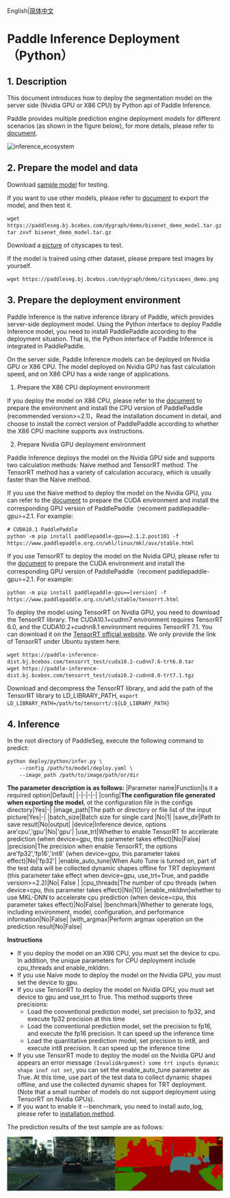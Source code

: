 English|[简体中文](python_inference_cn.md)
# Paddle Inference Deployment（Python）

## 1. Description

This document introduces how to deploy the segmentation model on the server side (Nvidia GPU or X86 CPU) by Python api of Paddle Inference.

Paddle provides multiple prediction engine deployment models for different scenarios (as shown in the figure below), for more details, please refer to [document](https://paddleinference.paddlepaddle.org.cn/product_introduction/summary.html).

![inference_ecosystem](https://user-images.githubusercontent.com/52520497/130720374-26947102-93ec-41e2-8207-38081dcc27aa.png)

## 2. Prepare the model and data

Download [sample model](https://paddleseg.bj.bcebos.com/dygraph/demo/bisenet_demo_model.tar.gz) for testing.

If you want to use other models, please refer to [document](../../model_export.md) to export the model, and then test it.

```shell
wget https://paddleseg.bj.bcebos.com/dygraph/demo/bisenet_demo_model.tar.gz
tar zxvf bisenet_demo_model.tar.gz
```

Download a [picture](https://paddleseg.bj.bcebos.com/dygraph/demo/cityscapes_demo.png) of cityscapes to test.

If the model is trained using other dataset, please prepare test images by yourself.

```
wget https://paddleseg.bj.bcebos.com/dygraph/demo/cityscapes_demo.png
```

## 3. Prepare the deployment environment


Paddle Inference is the native inference library of Paddle, which provides server-side deployment model. Using the Python interface to deploy Paddle Inference model, you need to install PaddlePaddle according to the deployment situation. That is, the Python interface of Paddle Inference is integrated in PaddlePaddle.

On the server side, Paddle Inference models can be deployed on Nvidia GPU or X86 CPU. The model deployed on Nvidia GPU has fast calculation speed, and on X86 CPU has a wide range of applications.



1) Prepare the X86 CPU deployment environment

If you deploy the model on X86 CPU, please refer to the [document](https://www.paddlepaddle.org.cn/install/quick?docurl=/documentation/docs/zh/install/pip/linux-pip.html) to prepare the environment and install the CPU version of PaddlePaddle (recommended version>=2.1)，Read the installation document in detail, and choose to install the correct version of PaddlePaddle according to whether the X86 CPU machine supports avx instructions.

2) Prepare Nvidia GPU deployment environment

Paddle Inference deploys the model on the Nvidia GPU side and supports two calculation methods: Naive method and TensorRT method. The TensorRT method has a variety of calculation accuracy, which is usually faster than the Naive method.

If you use the Naive method to deploy the model on the Nvidia GPU, you can refer to the [document](https://www.paddlepaddle.org.cn/install/quick?docurl=/documentation/docs/zh/install/pip/linux-pip.html) to prepare the CUDA environment and install the corresponding GPU version of PaddlePaddle（recoment paddlepaddle-gpu>=2.1. For example:

```
# CUDA10.1 PaddlePaddle
python -m pip install paddlepaddle-gpu==2.1.2.post101 -f https://www.paddlepaddle.org.cn/whl/linux/mkl/avx/stable.html
```

If you use TensorRT to deploy the model on the Nvidia GPU, please refer to the [document](https://www.paddlepaddle.org.cn/install/quick?docurl=/documentation/docs/zh/install/pip/linux-pip.html) to prepare the CUDA environment and install the corresponding GPU version of PaddlePaddle（recoment paddlepaddle-gpu>=2.1. For example:

```
python -m pip install paddlepaddle-gpu==[version] -f https://www.paddlepaddle.org.cn/whl/stable/tensorrt.html
```

To deploy the model using TensorRT on Nvidia GPU, you need to download the TensorRT library. 
The CUDA10.1+cudnn7 environment requires TensorRT 6.0, and the CUDA10.2+cudnn8.1 environment requires TensorRT 7.1. You can download it on the [TensorRT official website](https://developer.nvidia.com/tensorrt). We only provide the link of TensorRT under Ubuntu system here.

```
wget https://paddle-inference-dist.bj.bcebos.com/tensorrt_test/cuda10.1-cudnn7.6-trt6.0.tar
wget https://paddle-inference-dist.bj.bcebos.com/tensorrt_test/cuda10.2-cudnn8.0-trt7.1.tgz
```

Download and decompress the TensorRT library, and add the path of the TensorRT library to LD_LIBRARY_PATH, `export LD_LIBRARY_PATH=/path/to/tensorrt/:${LD_LIBRARY_PATH}`


## 4. Inference

In the root directory of PaddleSeg, execute the following command to predict:

```shell
python deploy/python/infer.py \
    --config /path/to/model/deploy.yaml \
    --image_path /path/to/image/path/or/dir
```

**The parameter description is as follows:**
|Parameter name|Function|Is it a required option|Default|
|-|-|-|-|
|config|**The configuration file generated when exporting the model**, ot the configuration file in the configs directory|Yes|-|
|image_path|The path or directory or file list of the input picture|Yes|-|
|batch_size|Batch size for single card |No|1|
|save_dir|Path to save result|No|output|
|device|Inference device, options are'cpu','gpu'|No|'gpu'|
|use_trt|Whether to enable TensorRT to accelerate prediction \(when device=gpu, this parameter takes effect\)|No|False|
|precision|The precision when enable TensorRT, the options are'fp32','fp16','int8' \(when device=gpu, this parameter takes effect\)|No|'fp32'|
|enable_auto_tune|When Auto Tune is turned on, part of the test data will be collected dynamic shapes offline for TRT deployment \(this parameter take effect when device=gpu, use_trt=True, and paddle version>=2.2\)|No| False |
|cpu_threads|The number of cpu threads \(when device=cpu, this parameter takes effect\)|No|10|
|enable_mkldnn|whether to use MKL-DNN to accelerate cpu prediction \(when device=cpu, this parameter takes effect\)|No|False|
|benchmark|Whether to generate logs, including environment, model, configuration, and performance information|No|False|
|with_argmax|Perform argmax operation on the prediction result|No|False|

**Instructions**
* If you deploy the model on an X86 CPU, you must set the device to cpu. In addition, the unique parameters for CPU deployment include cpu_threads and enable_mkldnn.
* If you use Naive mode to deploy the model on the Nvidia GPU, you must set the device to gpu.
* If you use TensorRT to deploy the model on Nvidia GPU, you must set device to gpu and use_trt to True. This method supports three precisions:
    * Load the conventional prediction model, set precision to fp32, and execute fp32 precision at this time
    * Load the conventional prediction model, set the precision to fp16, and execute the fp16 precision. It can speed up the inference time
    * Load the quantitative prediction model, set precision to int8, and execute int8 precision. It can speed up the  inference time
* If you use TensorRT mode to deploy the model on the Nvidia GPU and appears an error message `(InvalidArgument) some trt inputs dynamic shape inof not set`, you can set the enable_auto_tune parameter as True. At this time, use part of the test data to collect dynamic shapes offline, and use the collected dynamic shapes for TRT deployment. (Note that a small number of models do not support deployment using TensorRT on Nvidia GPUs).
* If you want to enable it --benchmark, you need to install auto_log, please refer to [installation method](https://github.com/LDOUBLEV/AutoLog).

The prediction results of the test sample are as follows:

![cityscape_predict_demo.png](../../images/cityscapes_predict_demo.png)

